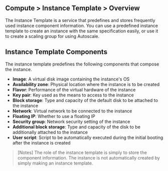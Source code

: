 ## Compute > Instance Template > Overview

The Instance Template is a service that predefines and stores frequently used instance component information. You can use a predefined instance template to create an instance with the same specification easily, or use it to create a scaling group for using Autoscale.

## Instance Template Components
The instance template predefines the following components that compose the instance.

* **Image**: A virtual disk image containing the instance's OS
* **Availability zone**: Physical location where the instance is to be created
* **Flavor**: Performance of the virtual hardware of the instance
* **Key pair**: Key used as the means to access to the instance
* **Block storage**: Type and capacity of the default disk to be attached to the instance
* **Network**: Virtual network to be connected to the instance
* **Floating IP**: Whether to use a floating IP
* **Security group**: Network security setting of the instance
* **Additional block storage**: Type and capacity of the disk to be additionally attached to the instance
* **User script**: Script to be automatically executed during the initial booting after the instance is created

> [Notes]
> The role of the instance template is simply to store the component information.
> The instance is not automatically created by simply making an instance template.
